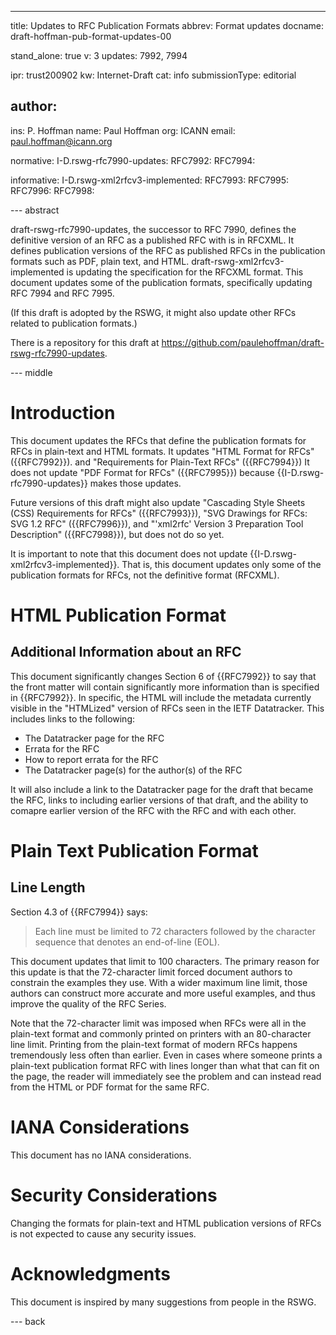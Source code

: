 ---
title: Updates to RFC Publication Formats
abbrev: Format updates
docname: draft-hoffman-pub-format-updates-00

stand_alone: true
v: 3
updates: 7992, 7994

ipr: trust200902
kw: Internet-Draft
cat: info
submissionType: editorial

author:
 -
   ins: P. Hoffman
   name: Paul Hoffman
   org: ICANN
   email: paul.hoffman@icann.org

normative:
  I-D.rswg-rfc7990-updates:
  RFC7992:
  RFC7994:

informative:
  I-D.rswg-xml2rfcv3-implemented:
  RFC7993:
  RFC7995:
  RFC7996:
  RFC7998:

--- abstract

draft-rswg-rfc7990-updates, the successor to RFC 7990, defines the definitive version of an RFC as a published RFC with is in RFCXML.
It defines publication versions of the RFC as published RFCs in the publication formats such as PDF, plain text, and HTML.
draft-rswg-xml2rfcv3-implemented is updating the specification for the RFCXML format.
This document updates some of the publication formats, specifically updating RFC 7994 and RFC 7995.

(If this draft is adopted by the RSWG, it might also update other RFCs related to publication formats.)

<!--
This draft is part of the RFC Series Working Group (RSWG); see <https://datatracker.ietf.org/edwg/rswg/documents/>.
-->
There is a repository for this draft at <https://github.com/paulehoffman/draft-rswg-rfc7990-updates>.

--- middle

# Introduction

This document updates the RFCs that define the publication formats for RFCs in plain-text and HTML formats.
It updates
"HTML Format for RFCs" ({{RFC7992}}).
and
"Requirements for Plain-Text RFCs" ({{RFC7994}})
It does not update "PDF Format for RFCs" ({{RFC7995}}) because {{I-D.rswg-rfc7990-updates}} makes those updates.

Future versions of this draft might also update
"Cascading Style Sheets (CSS) Requirements for RFCs" ({{RFC7993}}), 
"SVG Drawings for RFCs: SVG 1.2 RFC" ({{RFC7996}}),
and
"'xml2rfc' Version 3 Preparation Tool Description" ({{RFC7998}}),
but does not do so yet.

It is important to note that this document does not update {{I-D.rswg-xml2rfcv3-implemented}}.
That is, this document updates only some of the publication formats for RFCs, not the definitive format (RFCXML).

# HTML Publication Format

## Additional Information about an RFC

This document significantly changes Section 6 of {{RFC7992}} to say that the front matter will contain significantly more information than is specified in {{RFC7992}}.
In specific, the HTML will include the metadata currently visible in the "HTMLized" version of RFCs seen in the IETF Datatracker.
This includes links to the following:

- The Datatracker page for the RFC
- Errata for the RFC
- How to report errata for the RFC
- The Datatracker page(s) for the author(s) of the RFC

It will also include a link to the Datatracker page for the draft that became the RFC, links to including earlier versions of that draft, and the ability to comapre earlier version of the RFC with the RFC and with each other.

# Plain Text Publication Format

## Line Length

Section 4.3 of {{RFC7994}} says:

> Each line must be limited to 72 characters followed by the character sequence that denotes an end-of-line (EOL).

This document updates that limit to 100 characters.
The primary reason for this update is that the 72-character limit forced document authors to constrain the examples they use.
With a wider maximum line limit, those authors can construct more accurate and more useful examples, and thus improve the quality of the RFC Series.

Note that the 72-character limit was imposed when RFCs were all in the plain-text format and commonly printed on printers with an 80-character line limit.
Printing from the plain-text format of modern RFCs happens tremendously less often than earlier.
Even in cases where someone prints a plain-text publication format RFC with lines longer than what that can fit on the page, the reader will immediately see the problem and can instead read from the HTML or PDF format for the same RFC.


# IANA Considerations

This document has no IANA considerations.


# Security Considerations

Changing the formats for plain-text and HTML publication versions of RFCs is not expected to cause any security issues.

# Acknowledgments

This document is inspired by many suggestions from people in the RSWG.

--- back
